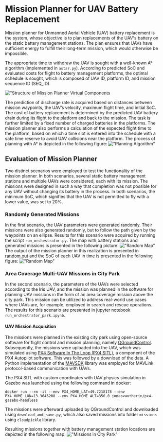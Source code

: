 # Mission Planner for UAV Battery Replacement

Mission planner for Unmanned Aerial Vehicle (UAV) battery replacement is the system, whose objective is to plan replacements of the UAV's battery on the static battery management stations. The plan ensures that UAVs have sufficient energy to fulfill their long-term mission, which would otherwise be impossible. 

The appropriate time to withdraw the UAV is sought with a well-known A* algorithm (implemented in `astar.py`).  According to predicted SoC and evaluated costs for flight to battery management platforms, the optimal schedule is sought, which is composed of UAV ID, platform ID, and mission sequence ID (SEQ_ID).

!["Structure of Mission Planner Virtual Components](imgs/data-flow-compact.png)

The prediction of discharge rate is acquired based on distances between mission waypoints, the UAV’s velocity, maximum flight time, and initial SoC. The cost of battery replacement is determined by the predicted UAV battery drain during its flight to the platform and back to the mission. The task is further limited by a fixed number of charged batteries in the platforms. The mission planner also performs a calculation of the expected flight time to the platform, based on which a time slot is entered into the schedule with a safe time reserve to avoid UAV collisions near the platform. The process of planning with A* is depicted in the following figure:
!["Planning Algorithm"](imgs/planner-algorithm.png)

## Evaluation of Mission Planner

Two distinct scenarios were employed to test the functionality of the mission planner. In both scenarios, several static battery management stations and multiple UAVs were considered, each with its mission. The missions were designed in such a way that completion was not possible for any UAV without changing its battery in the process. In both scenarios, the minimum SoC, which signifies that the UAV is not permitted to fly with a lower value, was set to 20%.

### Randomly Generated Missions

In the first scenario, the UAV parameters were generated randomly. Their missions were also generated randomly, but to follow the path given by the waypoints on an ellipse. Results for this scenario were acquired by running the script `run_orchestrator.py`. The map with battery stations and generated missions is presented in the following picture.
!["Random Map"](imgs/random-map.jpg)
The output of the mission planner in this realization is presented in [random.out](random.out) and the SoC of each UAV in time is presented in the following figure:
!["Random Map"](imgs/random-soc.jpg)

### Area Coverage Multi-UAV Missions in City Park

In the second scenario, the parameters of the UAVs were selected according to the Iris UAV, and the mission was planned in the software for planning UAV missions in the form of an area coverage mission above the city park. This mission can be utilized to address real-world use cases where UAVs are, for example, employed in search and rescue operations. The results for this scenario are presented in jupyter notebook `run_orchestrator_park.ipynb`.

#### UAV Mission Acquisition

The missions were planned in the existing city park using open-source software for flight control and mission planning, namely [QGroundControl](http://qgroundcontrol.com/). Subsequently, the missions were uploaded into the UAV, which was simulated using [PX4 Software In The Loop (PX4 SITL)](https://docs.px4.io/main/en/simulation/index.html), a component of the PX4 Autopilot software. This was followed by a download of the data. A Python implementation of the [MAVSDK](https://mavsdk.mavlink.io/main/en/index.html) library was employed for MAVLink protocol-based communication with UAVs.

The PX4 SITL with custom coordinates with UAV physics simulation in Gazebo was launched using the following command in docker:
```
docker run --rm -it --env PX4_HOME_LAT=49.7218178 --env PX4_HOME_LON=13.3645208 --env PX4_HOME_ALT=350.0 jonasvautherin/px4-gazebo-headless
```
The missions were afterward uploaded by QGroundControl and downloaded using `download_and_save.py`, which also saved missions into folder `missions` using `cloudpickle` library.

Resulting missions together with battery management station locations are depicted in the following map:
!["Missions in City Park"](imgs/map.png)
